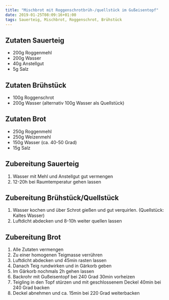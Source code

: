 ```yaml
---
title: "Mischbrot mit Roggenschrotbrüh-/quellstück im Gußeisentopf"
date: 2019-01-25T08:09:16+01:00
tags: Sauerteig, Mischbrot, Roggenschrot, Brühstück
---
```

## Zutaten Sauerteig
- 200g Roggenmehl
- 200g Wasser
- 40g Anstellgut
- 5g Salz

## Zutaten Brühstück
- 100g Roggenschrot
- 200g Wasser (alternativ 100g Wasser als Quellstück)

## Zutaten Brot
- 250g Roggenmehl
- 250g Weizenmehl
- 150g Wasser (ca. 40-50 Grad)
- 15g Salz

## Zubereitung Sauerteig
1. Wasser mit Mehl und Anstellgut gut vermengen
2. 12-20h bei Raumtemperatur gehen lassen

## Zubereitung Brühstück/Quellstück
1. Wasser kochen und über Schrot gießen und gut verquirlen. (Quellstück: Kaltes Wasser)
2. Luftdicht abdecken und 8-10h weiter quellen lassen

## Zubereitung Brot
1. Alle Zutaten vermengen
2. Zu einer homogenen Teigmasse verrühren
3. Luftdicht abdecken und 45min rasten lassen
4. Danach Teig rundwirken und in Gärkorb geben
5. Im Gärkorb nochmals 2h gehen lassen
6. Backrohr mit Gußeisentopf bei 240 Grad 30min vorheizen
7. Teigling in den Topf stürzen und mit geschlossenem Deckel 40min bei 240 Grad backen
8. Deckel abnehmen und ca. 15min bei 220 Grad weiterbacken

